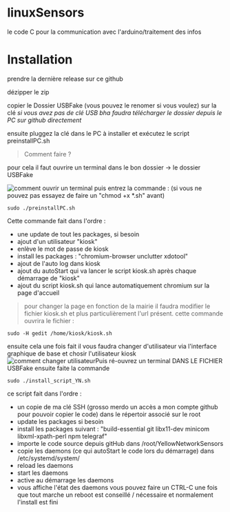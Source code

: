 
# linuxSensors
le code C pour la communication avec l'arduino/traitement des infos 
# Installation
prendre la dernière release sur ce github

dézipper le zip 

copier le Dossier USBFake (vous pouvez le renomer si vous voulez) sur la clé 
*si vous avez pas de clé USB bha faudra télécharger le dossier depuis le PC sur github directement*

ensuite pluggez la clé dans le PC à installer et exécutez le script preinstallPC.sh

> Comment faire ?

pour cela il faut ouvrire un terminal dans le bon dossier -> le dossier USBFake 

![comment ouvrir un terminal](https://i.ibb.co/3Rd97vB/tuto-linux.png)
puis entrez la commande : (si vous ne pouvez pas essayez de faire un "chmod +x *.sh" avant) 

    sudo ./preinstallPC.sh
Cette commande fait dans l'ordre :

 - une update de tout les packages, si besoin
 - ajout d'un utilisateur "kiosk"
 - enlève le mot de passe de kiosk
 - install les packages : "chromium-browser unclutter xdotool"
 - ajout de l'auto log dans kiosk
 - ajout du autoStart qui va lancer le script kiosk.sh après chaque démarrage de "kiosk"
 - ajout du script kiosk.sh qui lance automatiquement chromium sur la page d'accueil
 
 

> pour changer la page en fonction de la mairie il faudra modifier le fichier kiosk.sh et plus particulièrement l'url présent.
> cette commande ouvrira le fichier :

    sudo -H gedit /home/kiosk/kiosk.sh

ensuite cela une fois fait il vous faudra changer d'utilisateur via l'interface graphique de base et chosir l'utilisateur kiosk
![comment changer utilisateur](https://i.ibb.co/tPgFz7m/tuto-linux-2.png)Puis ré-ouvrez un terminal DANS LE FICHIER USBFake 
ensuite faite la commande 

    sudo ./install_script_YN.sh
ce script fait dans l'ordre :

 - un copie de ma clé SSH (grosso merdo un accès a mon compte github pour pouvoir copier le code) dans le répertoir associé sur le root
 - update les packages si besoin
 - install les packages suivant : "build-essential git libx11-dev minicom libxml-xpath-perl npm telegraf"
 - importe le code source depuis gitHub dans /root/YellowNetworkSensors
 - copie les daemons (ce qui autoStart le code lors du démarrage) dans /etc/systemd/system/
 -  reload les daemons
 - start les daemons
 - active au démarrage les daemons
 - vous affiche l'état des daemons 
 vous pouvez faire un CTRL-C une fois que tout marche  un reboot est conseillé / nécessaire et normalement l'install est fini  

 

<!--stackedit_data:
eyJoaXN0b3J5IjpbMTM4NjM2NzcwLDEzNjQ3NTg0MTUsLTE3MD
E3MTkyNTUsLTE4ODk5MzU0ODMsMTg2MzA2NTU0LC01MjkzNzE3
OTgsLTE2NzU3NDg3NjcsLTQwMDY4MTE3MCwzOTYxNDI1NzksLT
E1Mzc3ODA5MTUsMTE5ODg4NTMwNSwtNTQxMjEyNSw5OTE1MzM1
NzUsLTE3MDIxMDg3ODRdfQ==
-->